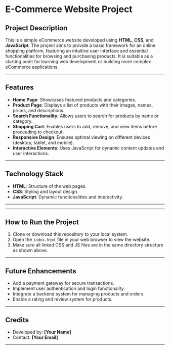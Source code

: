 # E-Commerce Website Project

## Project Description
This is a simple eCommerce website developed using **HTML**, **CSS**, and **JavaScript**. The project aims to provide a basic framework for an online shopping platform, featuring an intuitive user interface and essential functionalities for browsing and purchasing products. It is suitable as a starting point for learning web development or building more complex eCommerce applications.

---

## Features
- **Home Page**: Showcases featured products and categories.
- **Product Page**: Displays a list of products with their images, names, prices, and descriptions.
- **Search Functionality**: Allows users to search for products by name or category.
- **Shopping Cart**: Enables users to add, remove, and view items before proceeding to checkout.
- **Responsive Design**: Ensures optimal viewing on different devices (desktop, tablet, and mobile).
- **Interactive Elements**: Uses JavaScript for dynamic content updates and user interactions.

---

## Technology Stack
- **HTML**: Structure of the web pages.
- **CSS**: Styling and layout design.
- **JavaScript**: Dynamic functionalities and interactivity.

---


---

## How to Run the Project
1. Clone or download this repository to your local system.
2. Open the `index.html` file in your web browser to view the website.
3. Make sure all linked CSS and JS files are in the same directory structure as shown above.

---

## Future Enhancements
- Add a payment gateway for secure transactions.
- Implement user authentication and login functionality.
- Integrate a backend system for managing products and orders.
- Enable a rating and review system for products.

---

## Credits
- Developed by: **[Your Name]**
- Contact: **[Your Email]**

---

